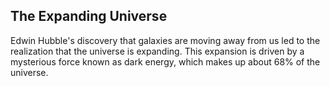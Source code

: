 ## The Expanding Universe

Edwin Hubble's discovery that galaxies are moving away from us led to the realization that the universe is expanding. This expansion is driven by a mysterious force known as dark energy, which makes up about 68% of the universe.

